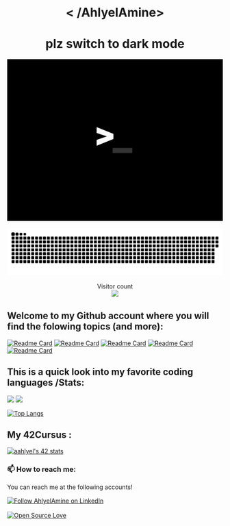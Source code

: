 
<h1 align="center">< /AhlyelAmine></h1>
<h1 align="center">plz switch to dark mode</h1>
<p align="center">
  <img src="https://github.com/AhlyelAmine/AhlyelAmine/blob/main/great.gif" alt="loading..." />
</p>
<p align="center">
  <a href=#><img src="contributions.svg"></a>
</p>
<p align="center"> 
  Visitor count<br>
  <img src="https://profile-counter.glitch.me/AhlyelAmine/count.svg" />
</p>

<h2> Welcome to my Github account where you will find the folowing topics (and more):</h2>
 
[![Readme Card](https://github-readme-stats.vercel.app/api/pin/?username=AhlyelAmine&repo=mini_shell&theme=gruvbox)](https://github.com/AhlyelAmine/mini_shell) [![Readme Card](https://github-readme-stats.vercel.app/api/pin/?username=AhlyelAmine&repo=minirt&theme=gruvbox)](https://github.com/AhlyelAmine/minirt) [![Readme Card](https://github-readme-stats.vercel.app/api/pin/?username=AhlyelAmine&repo=Philosophers&theme=gruvbox)](https://github.com/AhlyelAmine/Philosophers)  [![Readme Card](https://github-readme-stats.vercel.app/api/pin/?username=AhlyelAmine&repo=libft&theme=gruvbox)](https://github.com/AhlyelAmine/libft)  [![Readme Card](https://github-readme-stats.vercel.app/api/pin/?username=AhlyelAmine&repo=ft_IRC&theme=gruvbox)](https://github.com/AhlyelAmine/ft_IRC)

 <h2>This is a quick look into my favorite coding languages /Stats:</h2>
 <p align="left">
  <img width="43%" src="https://awesome-github-stats.azurewebsites.net/user-stats/AhlyelAmine?cardType=github&theme=gruvbox" />
  <img width="48%" src="https://github-readme-streak-stats.herokuapp.com/?user=AhlyelAmine&theme=gruvbox" />
</p>

[![Top Langs](https://github-readme-stats.vercel.app/api/top-langs/?username=AhlyelAmine&hide=Jupyter%20Notebook&layout=compact&theme=gruvbox)](https://github.com/rahulbordoloi/github-readme-stats)
  <br>
   <h2>My 42Cursus : </h2>
  
[![aahlyel's 42 stats](https://badge.mediaplus.ma/kettlebells/aahlyel)](https://github.com/oakoudad/badge42)
 <h3>📫 How to reach me:</h3>
<p>You can reach me at the following accounts!</p>

[<img src="https://raw.githubusercontent.com/Raymo111/Raymo111/master/socials/linkedin.png" height="40em" align="center" alt="Follow AhlyelAmine on LinkedIn" title="Follow AhlyelAmine on LinkedIn"/>](https://www.linkedin.com/in/amine-ahlyel-b21a86198/)
<br>
<br>
[![Open Source Love](https://badges.frapsoft.com/os/v1/open-source.png?v=103)](https://github.com/ellerbrock/open-source-badges/)

